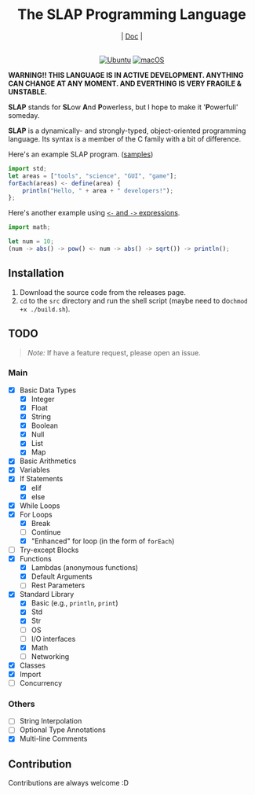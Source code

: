 <div align="center">
    <h1>The SLAP Programming Language</h1>
    |
    <a href="https://github.com/bichanna/slap/blob/master/docs/index.md#doc">Doc</a>
    |
</div><br>

<div align="center">
	
[![Ubuntu](https://github.com/bichanna/slap/actions/workflows/ubuntu.yml/badge.svg)](https://github.com/bichanna/slap/actions/workflows/ubuntu.yml)
[![macOS](https://github.com/bichanna/slap/actions/workflows/mac.yml/badge.svg)](https://github.com/bichanna/slap/actions/workflows/mac.yml)
	
</div>

**WARNING!! THIS LANGUAGE IS IN ACTIVE DEVELOPMENT. ANYTHING CAN CHANGE AT ANY MOMENT. AND EVERTHING IS VERY FRAGILE & UNSTABLE.**

**SLAP** stands for **SL**ow **A**nd **P**owerless, but I hope to make it '**P**owerfull' someday.

**SLAP** is a dynamically- and strongly-typed, object-oriented programming language. Its syntax is a member of the C family with a bit of difference.

Here's an example SLAP program. ([samples](https://github.com/bichanna/slap/tree/master/lib))
```js
import std;
let areas = ["tools", "science", "GUI", "game"];
forEach(areas) <- define(area) {
	println("Hello, " + area + " developers!");
};
```
Here's another example using [`<-` and `->` expressions](https://github.com/bichanna/slap/blob/master/docs/index.md#--expression).

```js
import math;

let num = 10;
(num -> abs() -> pow() <- num -> abs() -> sqrt()) -> println();
```

## Installation
1. Download the source code from the releases page.
2. `cd` to the `src` directory and run the shell script (maybe need to do`chmod +x ./build.sh`).

## TODO
>*Note:* If have a feature request, please open an issue.

### Main
- [x] Basic Data Types
     - [x] Integer
     - [x] Float
     - [x] String
     - [x] Boolean
     - [x] Null
     - [x] List
     - [x] Map
 - [x] Basic Arithmetics
 - [x] Variables
 - [x] If Statements
     - [x] elif
     - [x] else
 - [x] While Loops
 - [x] For Loops
     - [x] Break
     - [ ] Continue
     - [x] "Enhanced" for loop (in the form of `forEach`)
 - [ ] Try-except Blocks
 - [x] Functions
     - [x] Lambdas (anonymous functions)
     - [x] Default Arguments
     - [ ] Rest Parameters
 - [x] Standard Library
     - [x] Basic (e.g., `println`, `print`)
     - [x] Std
     - [x] Str
     - [ ] OS
     - [ ] I/O interfaces
     - [x] Math
     - [ ] Networking
 - [x] Classes
 - [x] Import
 - [ ] Concurrency
### Others
 - [ ] String Interpolation
 - [ ] Optional Type Annotations
 - [x] Multi-line Comments

## Contribution
Contributions are always welcome :D
